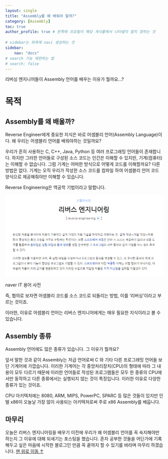 ```yaml
---
layout: single
title: "Assembly를 왜 배워야 할까?"
category: [Assembly]
toc: true
author_profile: true # 왼쪽에 프로필이 해당 게시물에서 나타낼지 말지 정하는 것

# sidebar는 좌측에 navi 생성하는 것
sidebar:
    nav: "docs"
# search 기능 제한하는 법
# search: false
---
```

리버싱 엔지니어들이 Assembly 언어를 배우는 이유가 뭘까요...?

# 목적

## Assembly를 왜 배울까?

 Reverse Engineer에게 중요한 지식은 바로 어셈블리 언어(Assembly Language)이다. 왜 우리는 어셈블리 언어를 배워야하는 것일까요? 

 우리가 흔히 사용하는 C, C++, Java, Python 등 여러 프로그래밍 언어들이 존재합니다. 하지만 그러한 언어들로 구성된 소스 코드는 인간은 이해할 수 있지만, 기계(컴퓨터)는 이해할 수 없습니다. 그럼 기계는 어떠한 방식으로 어떻게 코드를 이해할까요? 다른 방법은 없다. 기계는 오직 우리가 작성한 소스 코드를 컴파일 하여 어셈블리 언어 코드 양식으로 제공해줘야만 이해할 수 있습니다. 

 Reverse Engineering은 역공학 기법이라고 말합니다. 

![naver IT 용어 사전](/images/2022-01-06-Assembly-purpose/ReverseEngineering.png)

naver IT 용어 사전

즉, 협의로 보자면 어셈블리 코드를 소스 코드로 되돌리는 방법, 이를 ‘리버싱’이라고 부르는 것이죠. 

이러한, 이유로 어셈블리 언어는 리버스 엔지니어에게는 매우 필요한 지식이라고 볼 수 있습니다. 

## Assembly 종류

 Assembly 언어에도 많은 종류가 있습니다. 그 이유가 뭘까요?

 앞서 말한 것과 같이 Assembly는 저급 언어로써 C 와 기타 다른 프로그래밍 언어들 보단 기계어에 가깝습니다. 이러한 기계어는 각 중앙처리장치(CPU)의 형태에 따라 그 내용이 모두 다르기 때문에 이러한 언어들로 작성된 프로그램들은 모두 한 종류의 CPU에서만 동작하고 다른 종류에서는 실행되지 않는 것이 특징입니다. 이러한 이유로 다양한 종류가 있는 것이죠.

 CPU 아키텍처에는 8080, ARM, MIPS, PowerPC, SPARC 등 많은 것들이 있지만 인텔 x86이 오늘날 가장 많이 사용되는 아키텍처로써 주로 x86 Assembly를 배웁니다.

## 마무리

 오늘은 리버스 엔지니어링을 배우기 이전에 우리가 왜 어셈블리 언어를 꼭 숙지해야만 하는지 그 이유에 대해 되새기는 포스팅을 했습니다. 혼자 공부한 것들을 어딘가에 기록해두고 싶은 마음에 시작한 블로그인 만큼 꼭 끝까지 할 수 있기를 바라며 마무리 하겠습니다.
 <a href="#page-title" class="back-to-top">맨 위로 이동 &uarr;</a>